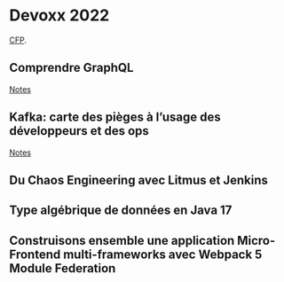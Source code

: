 # Devoxx 2022

[CFP](https://cfp.devoxx.fr/2022/talks).

## Comprendre GraphQL

[Notes](./graphql.md)

## Kafka: carte des pièges à l’usage des développeurs et des ops

[Notes](./kafka.md)

## Du Chaos Engineering avec Litmus et Jenkins

## Type algébrique de données en Java 17

## Construisons ensemble une application Micro-Frontend multi-frameworks avec Webpack 5 Module Federation
